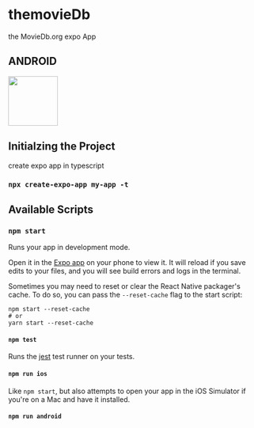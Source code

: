 # themovieDb
the MovieDb.org  expo App



## ANDROID
<!-- ![Screenshot](/assets/ANDROID1.png)
![Screenshot](/assets/ANDROID2.png) -->

<img src="[https://your-image-url.type](https://github.com/NavjotSingh01/themovieDb_Expo/blob/main/assets/ANDROID1.png)" width="100" height="100">



## Initialzing the Project

create expo app in typescript

### `npx create-expo-app my-app -t`

## Available Scripts

### `npm start`

Runs your app in development mode.

Open it in the [Expo app](https://expo.io) on your phone to view it. It will reload if you save edits to your files, and you will see build errors and logs in the terminal.

Sometimes you may need to reset or clear the React Native packager's cache. To do so, you can pass the `--reset-cache` flag to the start script:

```
npm start --reset-cache
# or
yarn start --reset-cache
```

#### `npm test`

Runs the [jest](https://github.com/facebook/jest) test runner on your tests.

#### `npm run ios`

Like `npm start`, but also attempts to open your app in the iOS Simulator if you're on a Mac and have it installed.

#### `npm run android`
